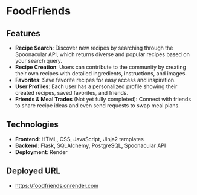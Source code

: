 # FoodFriends

## Features

- **Recipe Search**: Discover new recipes by searching through the Spoonacular API, which returns diverse and popular recipes based on your search query.
- **Recipe Creation**: Users can contribute to the community by creating their own recipes with detailed ingredients, instructions, and images.
- **Favorites**: Save favorite recipes for easy access and inspiration.
- **User Profiles**: Each user has a personalized profile showing their created recipes, saved favorites, and friends.
- **Friends & Meal Trades** (Not yet fully completed): Connect with friends to share recipe ideas and even send requests to swap meal plans.

## Technologies

- **Frontend**: HTML, CSS, JavaScript, Jinja2 templates
- **Backend**: Flask, SQLAlchemy, PostgreSQL, Spoonacular API
- **Deployment**: Render

## Deployed URL
- https://foodfriends.onrender.com
